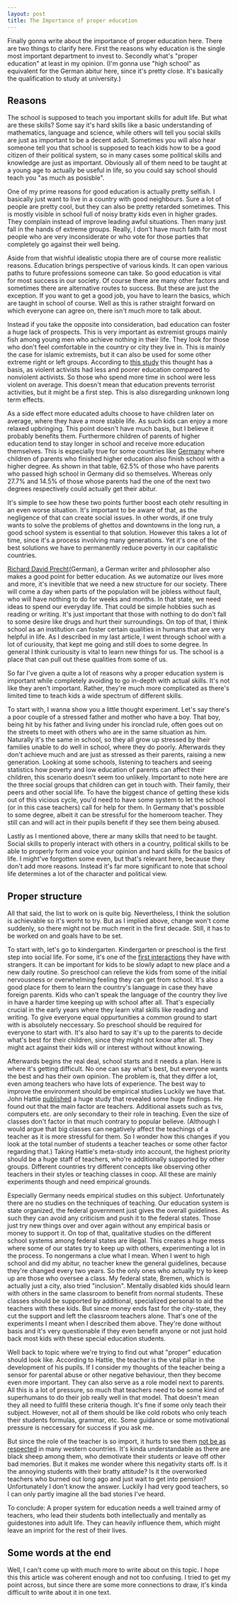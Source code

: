 ```yaml
---
layout: post
title: The Importance of proper education
---
```


Finally gonna write about the importance of proper education here. There are two things to clarify here. First the reasons why education is the single most important department to invest to. Secondly what's "proper education" at least in my opinion. (I'm gonna use "high school" as equivalent for the German abitur here, since it's pretty close. It's basically the qualification to study at university.)


## Reasons

The school is supposed to teach you important skills for adult life. But what are these skills? Some say it's hard skills like a basic understanding of mathematics, language and science, while others will tell you social skills are just as important to be a decent adult. Sometimes you will also hear someone tell you that school is supposed to teach kids how to be a good citizen of their political system, so in many cases some political skills and knowledge are just as important. Obviously all of them need to be taught at a young age to actually be useful in life, so you could say school should teach you "as much as posisble".

One of my prime reasons for good education is actually pretty selfish. I basically just want to live in a country with good neighbours. Sure a lot of people are pretty cool, but they can also be pretty retarded sometimes. This is mostly visible in school full of noisy bratty kids even in higher grades. They complain instead of improve leading awful situations. Then many just fall in the hands of extreme groups. Really, I don't have much faith for most people who are very inconsiderate or who vote for those parties that completely go against their well being.

Aside from that wishful idealistic utopia there are of course more realistic reasons. Education brings perspective of various kinds. It can open various paths to future professions someone can take. So good education is vital for most success in our society. Of course there are many other factors and sometimes there are alternative routes to success. But these are just the exception. If you want to get a good job, you have to learn the basics, which are taught in school of course. Well as this is rather straight forward on which everyone can agree on, there isn't much more to talk about.

Instead if you take the opposite into consideration, bad education can foster a huge lack of prospects. This is very important as extremist groups mainly fish among young men who achieve nothing in their life. They look for those who don't feel comfortable in the country or city they live in. This is mainly the case for islamic extremists, but it can also be used for some other extreme right or left groups. According to [this study](http://www.sas.rochester.edu/psc/clarke/214/Lee11.pdf) this thought has a basis, as violent activists had less and poorer education compared to nonviolent activists. So those who spend more time in school were less violent on average. This doesn't mean that education prevents terrorist activities, but it might be a first step. This is also disregarding unknown long term effects.

As a side effect more educated adults choose to have children later on average, where they have a more stable life. As such kids can enjoy a more relaxed upbringing. This point doesn't have much basis, but I believe it probably benefits them. Furthermore children of parents of higher education tend to stay longer in school and receive more education themselves. This  is especially true for some countries like [Germany](https://www.destatis.de/DE/ZahlenFakten/GesellschaftStaat/BildungForschungKultur/Bildungsstand/Tabellen/AllgemeinbildenderAbschluss.html) where children of parents who finished higher education also finish school with a higher degree. As shown in that table, 62.5% of those who have parents who passed high school in Germany did so themselves. Whereas only 27.7% and 14.5% of those whose parents had the one of the next two degrees respectively could actually get their abitur.

It's simple to see how these two points further boost each otehr resulting in an even worse situation. It's important to be aware of that, as the negligence of that can create social issues. In other words, if one truly wants to solve the problems of ghettos and downtowns in the long run, a good school system is essential to that solution. However this takes a lot of time, since it's a process involving many generations. Yet it's one of the best solutions we have to permanently reduce poverty in our capitalistic countries.

[Richard David Precht](https://www.youtube.com/watch?v=dFUhaaR2MSs)(German), a German writer and philosopher also makes a good point for better education. As we automatize our lives more and more, it's inevitible that we need a new structure for our society. There will come a day when parts of the population will be jobless without fault, who will have nothing to do for weeks and months. In that state, we need ideas to spend our everyday life. That could be simple hobbies such as reading or writing. It's just important that those with nothing to do don't fall to some desire like drugs and hurt their surroundings. 
On top of that, I think school as an institution can foster certain qualities in humans that are very helpful in life. As I described in my last article, I went through school with a lot of curiousity, that kept me going and still does to some degree. In general I think curiousity is vital to learn new things for us. The school is a place that can pull out these qualities from some of us.

So far I've given a quite a lot of reasons why a proper education system is important while completely avoiding to go in-depth with actual skills. It's not like they aren't important. Rather, they're much more complicated as there's limited time to teach kids a wide spectrum of different skills. 

To start with, I wanna show you a little thought experiment. Let's say there's a poor couple of a stressed father and mother who have a boy. That boy, being hit by his father and living under his ironclad rule, often goes out on the streets to meet with others who are in the same situation as him. Naturally it's the same in school, so they all grow up stressed by their families unable to do well in school, where they do poorly. Afterwards they don't achieve much and are just as stressed as their parents, raising a new generation. 
Looking at some schools, listening to teachers and seeing statistics how poverty and low education of parents can affect their children, this scenario doesn't seem too unlikely. Important to note here are the three social groups that children can get in touch with. Their family, their peers and other social life. To have the biggest chance of getting these kids out of this vicious cycle, you'd need to have some system to let the school (or in this case teachers) call for help for them. In Germany that's possible to some degree, albeit it can be stressful for the homeroom teacher. They still can and will act in their pupils benefit if they see them being abused. 

Lastly as I mentioned above, there ar many skills that need to be taught. Social skills to properly interact with others in a country, political skills to be able to properly form and voice your opinion and hard skills for the basics of life. I might've forgotten some even, but that's relevant here, because they don't add more reasons. Instead it's far more significant to note that school life determines a lot of the character and political view. 

## Proper structure

All that said, the list to work on is quite big. Nevertheless, I think the solution is achievable so it's worht to try. But as I implied above, change won't come suddenly, so there might not be much merit in the first decade. Still, it has to be worked on and goals have to be set.

To start with, let's go to kindergarten. Kindergarten or preschool is the first step into social life. For some, it's one of the [first interactions](http://www.parents.com/toddlers-preschoolers/starting-preschool/curriculum/why-preschool-matters/?page=1) they have with strangers. It can be important for kids to be slowly adapt to new place and a new daily routine. So preschool can relieve the kids from some of the initial nervousness or overwhelming feeling they can get from school. It's also a good place for them to learn the country's language in case they have foreign parents. Kids who can't speak the language of the country they live in have a harder time keeping up with school after all. That's especially crucial in the early years where they learn vital skills like reading and writing.
To give everyone equal oppurtunities a common ground to start with is absolutely neccessary. So preschool should be required for everyone to start with. It's also hard to say it's up to the parents to decide what's best for their children, since they might not know after all. They might act against their kids will or interest without without knowing.

Afterwards begins the real deal, school starts and it needs a plan. Here is where it's getting difficult. No one can say what's best, but everyone wants the best and has their own opinion. The problem is, that they differ a lot, even among teachers who have lots of experience. The best way to improve the environment should be empirical studies Luckily we have that. John Hattie [published](http://www.economist.com/news/briefing/21700385-great-teaching-has-long-been-seen-innate-skill-reformers-are-showing-best) a huge study that revealed some huge findings. He found out that the main factor are teachers. Additional assets such as tvs, computers etc. are only secondary to their role in teaching. Even the size of classes don't factor in that much contrary to popular believe. (Although I would argue that big classes can negatively affect the teachings of a teacher as it is more stressful for them. So I wonder how this changes if you look at the total number of students a teacher teaches or some other factor regarding that.) Taking Hattie's meta-study into account, the highest priority should be a huge staff of teachers, who're additionally supported by other groups. Different countries try different concepts like observing other teachers in their styles or teaching classes in coop. All these are mainly experiments though and need empirical grounds.

Especially Germany needs empirical studies on this subject. Unfortunately there are no studies on the techniques of teaching. Our education system is state organized, the federal government just gives the overall guidelines. As such they can avoid any criticism and push it to the federal states. Those just try new things over and over again without any empirical basis or money to support it. On top of that, qualitative studies on the different school systems among federal states are illegal. This creates a huge mess where some of our states try to keep up with others, experimenting a lot in the process.
To nongermans a clue what I mean. When I went to high school and did my abitur, no teacher knew the general guidelines, because they're changed every two years. So the only ones who actually try to keep up are those who oversee a class. My federal state, Bremen, which is actually just a city, also tried "inclusion". Mentally disabled kids should learn with others in the same classroom to benefit from normal students. These classes should be supported by additional, specialized personal to aid the teachers with these kids. But since money ends fast for the city-state, they cut the support and left the classroom teachers alone. That's one of the experiments I meant when I described them above. They're done without basis and it's very questionable if they even benefit anyone or not just hold back most kids with these special education students.

Well back to topic where we're trying to find out what "proper" education should look like. According to Hattie, the teacher is the vital pillar in the development of his pupils. If I consider my thoughts of the teacher being a sensor for parental abuse or other negative behaviour, then they become even more important. They can also serve as a role model next to parents. All this is a lot of pressure, so much that teachers need to be some kind of superhumans to do their job really well in that model. That doesn't mean they all need to fullfil these criteria though. It's fine if some only teach their subject. However, not all of them should be like cold robots who only teach their students formulas, grammar, etc. Some guidance or some motivational pressure is neccessary for success if you ask me. 

But since the role of the teacher is so import, it hurts to see them [not be as respected](https://www.varkeyfoundation.org/sites/default/files/documents/2013GlobalTeacherStatusIndex.pdf) in many western countries. It's kinda understandable as there are black sheep among them, who demotivate their students or leave off other bad memories. But it makes me wonder where this negativity starts off. Is it the annoying students with their bratty attitude? Is it the overworked teachers who burned out long ago and just wait to get into pension? Unfortunately I don't know the answer. Luckily I had very good teachers, so I can only partly imagine all the bad stories I've heard. 

To conclude: A proper system for education needs a well trained army of teachers, who lead their students both intellectually and mentally as guidestones into adult life. They can heavily influence them, which might leave an imprint for the rest of their lives. 

## Some words at the end

Well, I can't come up with much more to write about on this topic. I hope this this article was coherent enough and not too confusing. I tried to get my point across, but since there are some more connections to draw, it's kinda difficult to write about it in one text. 

